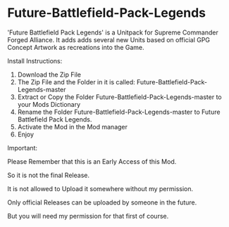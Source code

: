# Future-Battlefield-Pack-Legends
'Future Battlefield Pack Legends' is a Unitpack for Supreme Commander Forged Alliance. It adds adds several new Units based on official GPG Concept Artwork as recreations into the Game.

Install Instructions:
1) Download the Zip File 
2) The Zip File and the Folder in it is called: Future-Battlefield-Pack-Legends-master
3) Extract or Copy the Folder Future-Battlefield-Pack-Legends-master to your Mods Dictionary 
4) Rename the Folder Future-Battlefield-Pack-Legends-master to Future Battlefield Pack Legends. 
5) Activate the Mod in the Mod manager 
6) Enjoy 

Important:

Please Remember that this is an Early Access of this Mod.

So it is not the final Release. 

It is not allowed to Upload it somewhere without my permission.

Only official Releases can be uploaded by someone in the future. 

But you will need my permission for that first of course. 
